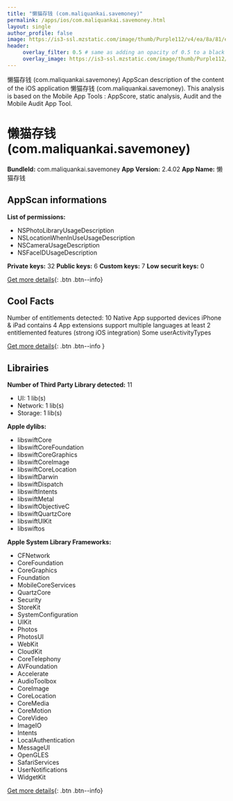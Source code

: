 ```yaml
---
title: "懒猫存钱 (com.maliquankai.savemoney)"
permalink: /apps/ios/com.maliquankai.savemoney.html
layout: single
author_profile: false
image: https://is3-ssl.mzstatic.com/image/thumb/Purple112/v4/ea/8a/81/ea8a81b7-e31b-dafc-03d2-3ea9304f665d/AppIcon-0-0-1x_U007emarketing-0-0-0-7-0-0-sRGB-0-0-0-GLES2_U002c0-512MB-85-220-0-0.png/512x512bb.jpg
header: 
     overlay_filter: 0.5 # same as adding an opacity of 0.5 to a black background
     overlay_image: https://is3-ssl.mzstatic.com/image/thumb/Purple112/v4/ea/8a/81/ea8a81b7-e31b-dafc-03d2-3ea9304f665d/AppIcon-0-0-1x_U007emarketing-0-0-0-7-0-0-sRGB-0-0-0-GLES2_U002c0-512MB-85-220-0-0.png/512x512bb.jpg
---
```

懒猫存钱 (com.maliquankai.savemoney) AppScan description of the content of the iOS application 懒猫存钱 (com.maliquankai.savemoney). This analysis is based on the Mobile App Tools : AppScore, static analysis, Audit and the Mobile Audit App Tool.

# 懒猫存钱 (com.maliquankai.savemoney)

**BundleId:** com.maliquankai.savemoney
**App Version:** 2.4.02
**App Name:** 懒猫存钱


## AppScan informations 

**List of permissions:** 
- NSPhotoLibraryUsageDescription
- NSLocationWhenInUseUsageDescription
- NSCameraUsageDescription
- NSFaceIDUsageDescription
  
  
**Private keys:** 32
**Public keys:** 6
**Custom keys:** 7
**Low securit keys:** 0
  
[Get more details](/pricing.html){: .btn .btn--info}

## Cool Facts

Number of entitlements detected: 10
Native App
supported devices iPhone & iPad
contains 4 App extensions
support multiple languages
at least 2 entitlemented features (strong iOS integration)
Some userActivityTypes
  
[Get more details](/pricing.html){: .btn .btn--info }

## Librairies 
**Number of Third Party Library detected:** 11
- UI: 1 lib(s)
- Network: 1 lib(s)
- Storage: 1 lib(s)


**Apple dylibs:**
- libswiftCore
- libswiftCoreFoundation
- libswiftCoreGraphics
- libswiftCoreImage
- libswiftCoreLocation
- libswiftDarwin
- libswiftDispatch
- libswiftIntents
- libswiftMetal
- libswiftObjectiveC
- libswiftQuartzCore
- libswiftUIKit
- libswiftos


**Apple System Library Frameworks:**
- CFNetwork
- CoreFoundation
- CoreGraphics
- Foundation
- MobileCoreServices
- QuartzCore
- Security
- StoreKit
- SystemConfiguration
- UIKit
- Photos
- PhotosUI
- WebKit
- CloudKit
- CoreTelephony
- AVFoundation
- Accelerate
- AudioToolbox
- CoreImage
- CoreLocation
- CoreMedia
- CoreMotion
- CoreVideo
- ImageIO
- Intents
- LocalAuthentication
- MessageUI
- OpenGLES
- SafariServices
- UserNotifications
- WidgetKit


  
[Get more details](/pricing.html){: .btn .btn--info}

